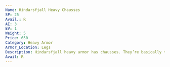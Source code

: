 ```yaml
---
Name: Hindarsfjall Heavy Chausses
SP: 25
Avail.: R
AE: 3
EV: 1
Weight: 5
Price: 650
Category: Heavy Armor
Armor_Location: Legs
Description: Hindarsfjall heavy armor has chausses. They’re basically trousers made of chain mail. Tough stuff too. Most people don’t bother with heavy leg armor but chain’s a good way to go about it. Very flexible.
Avail: R
---
```

